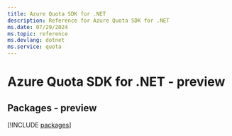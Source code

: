 ```yaml
---
title: Azure Quota SDK for .NET
description: Reference for Azure Quota SDK for .NET
ms.date: 07/29/2024
ms.topic: reference
ms.devlang: dotnet
ms.service: quota
---
```

# Azure Quota SDK for .NET - preview
## Packages - preview
[!INCLUDE [packages](quota-index.md)]